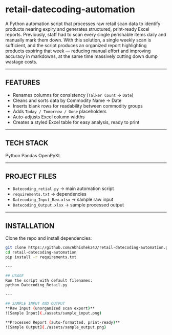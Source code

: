 # retail-datecoding-automation


A Python automation script that processes raw retail scan data to identify products nearing expiry and generates structured, print-ready Excel reports. 
Previously, staff had to scan every single perishable items daily and manually mark them down. With this solution, a single weekly scan is sufficient, and the script 
produces an organized report highlighting products expiring that week — reducing manual effort and improving accuracy in markdowns, at the same time massively cutting down dump wastage costs.

---

##  FEATURES
- Renames columns for consistency (`Talker Count` → `Date`)
- Cleans and sorts data by Commodity Name → Date
- Inserts blank rows for readability between commodity groups
- Adds `Today / Tomorrow / Gone` placeholders
- Auto-adjusts Excel column widths
- Creates a styled Excel table for easy analysis, ready to print

---

## TECH STACK
Python
Pandas
OpenPyXL

---

##  PROJECT FILES
- `Datecoding_retial.py` → main automation script  
- `requirements.txt` → dependencies  
- `Datecoding_Input_Raw.xlsx` → sample raw input  
- `Datecoding_Output.xlsx` → sample processed output  

---

##  INSTALLATION
Clone the repo and install dependencies:
```bash
git clone https://github.com/Abhishek24J/retail-datecoding-automation.git
cd retail-datecoding-automation
pip install -r requirements.txt

---

## USAGE
Run the script with default filenames:
python Datecoding_Retail.py

---

## SAMPLE INPUT AND OUTPUT
**Raw Input (unorganized scan export)**  
![Sample Input](./assets/sample_input.png)

**Processed Report (auto-formatted, print-ready)**  
![Sample Output](./assets/sample_output.png)
